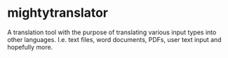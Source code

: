 # mightytranslator
A translation tool with the purpose of translating various input types into other languages.  I.e. text files, word documents, PDFs, user text input and hopefully more.
